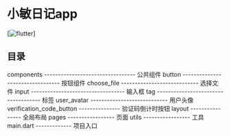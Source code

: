 # 小敏日记app

[![flutter](https://img.shields.io/badge/flutter-3.x-green)]

## 目录

components --------------------------------- 公共组件
    button --------------------------------- 按钮组件
    choose_file ---------------------------- 选择文件
    input ---------------------------------- 输入框
    tag ------------------------------------ 标签
    user_avatar ---------------------------- 用户头像
    verification_code_button --------------- 验证码倒计时按钮
layout ---------------- 全局布局
pages ----------------- 页面
utils ----------------- 工具
main.dart ------------- 项目入口


